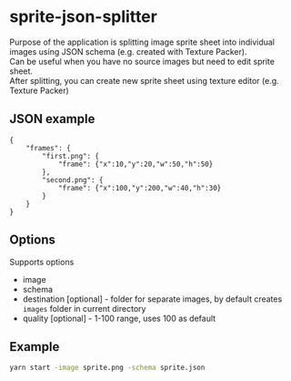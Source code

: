 # sprite-json-splitter
Purpose of the application is splitting image sprite sheet into individual images using JSON schema (e.g. created with Texture Packer).  
Can be useful when you have no source images but need to edit sprite sheet.  
After splitting, you can create new sprite sheet using texture editor (e.g. Texture Packer)

## JSON example
```$json
{
    "frames": {
        "first.png": {
            "frame": {"x":10,"y":20,"w":50,"h":50}
        },
        "second.png": {
            "frame": {"x":100,"y":200,"w":40,"h":30}
        }
    }
}
```

## Options

Supports options  
- image
- schema
- destination [optional] - folder for separate images, by default creates `images` folder in current directory
- quality [optional] - 1-100 range, uses 100 as default

## Example

```bash
yarn start -image sprite.png -schema sprite.json
```

